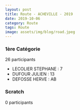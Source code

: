 ```yaml
---
layout: post
title: Route - ACHEVILLE - 2019
date: 2019-10-06
category: Route
tags: Route
image: assets/img/blog/road.jpeg
---
```


### 1ère Catégorie
26 participants
- LECOLIER STEPHANE : 7
- DUFOUR JULIEN : 13
- DEFOSSE HERVE : AB

### Scratch
0 participants

